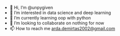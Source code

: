 - 👋 Hi, I’m @unpygiven
- 👀 I’m interested in data science and deep learning
- 🌱 I’m currently learning oop with python
- 💞️ I’m looking to collaborate on nothing for now
- 📫 How to reach me arda.demirtas2002@gmail.com

<!---
unpygiven/unpygiven is a ✨ special ✨ repository because its `README.md` (this file) appears on your GitHub profile.
You can click the Preview link to take a look at your changes.
--->
